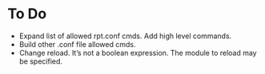 # To Do
- Expand list of allowed rpt.conf cmds. Add high level commands.
- Build other .conf file allowed cmds.
- Change reload. It’s not a boolean expression. The module to reload may be specified.